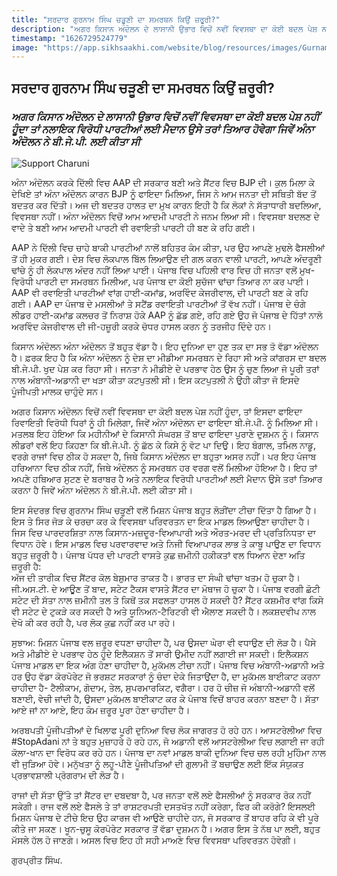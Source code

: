```yaml
---
title: "ਸਰਦਾਰ ਗੁਰਨਾਮ ਸਿੰਘ ਚੜੂਣੀ ਦਾ ਸਮਰਥਨ ਕਿਉਂ ਜ਼ਰੂਰੀ?"
description: "ਅਗਰ ਕਿਸਾਨ ਅੰਦੋਲਨ ਦੇ ਲਾਸਾਨੀ ਉਭਾਰ ਵਿਚੋਂ ਨਵੀਂ ਵਿਵਸਥਾ ਦਾ ਕੋਈ ਬਦਲ ਪੇਸ਼ ਨਹੀਂ ਹੂੰਦਾ ਤਾਂ ਨਲਾਇਕ ਵਿਰੋਧੀ ਪਾਰਟੀਆਂ ਲਈ ਮੈਦਾਨ ਉਸੇ ਤਰਾਂ ਤਿਆਰ ਹੋਵੇਗਾ ਜਿਵੇਂ ਅੰਨਾ ਅੰਦੋਲਨ ਨੇ ਬੀ.ਜੇ.ਪੀ. ਲਈ ਕੀਤਾ ਸੀ"
timestamp: "1626729524779"
image: "https://app.sikhsaakhi.com/website/blog/resources/images/Gurnam-Singh-Charuni-2.jpg"
---
```


## ਸਰਦਾਰ ਗੁਰਨਾਮ ਸਿੰਘ ਚੜੂਣੀ ਦਾ ਸਮਰਥਨ ਕਿਉਂ ਜ਼ਰੂਰੀ?

### _ਅਗਰ ਕਿਸਾਨ ਅੰਦੋਲਨ ਦੇ ਲਾਸਾਨੀ ਉਭਾਰ ਵਿਚੋਂ ਨਵੀਂ ਵਿਵਸਥਾ ਦਾ ਕੋਈ ਬਦਲ ਪੇਸ਼ ਨਹੀਂ ਹੂੰਦਾ ਤਾਂ ਨਲਾਇਕ ਵਿਰੋਧੀ ਪਾਰਟੀਆਂ ਲਈ ਮੈਦਾਨ ਉਸੇ ਤਰਾਂ ਤਿਆਰ ਹੋਵੇਗਾ ਜਿਵੇਂ ਅੰਨਾ ਅੰਦੋਲਨ ਨੇ ਬੀ.ਜੇ.ਪੀ. ਲਈ ਕੀਤਾ ਸੀ_

![Support Charuni](https://app.sikhsaakhi.com/website/blog/resources/images/Gurnam-Singh-Charuni-2.jpg)

ਅੰਨਾ ਅੰਦੋਲਨ ਕਰਕੇ ਦਿੱਲੀ ਵਿਚ AAP ਦੀ ਸਰਕਾਰ ਬਣੀ ਅਤੇ ਸੈਂਟਰ ਵਿਚ BJP ਦੀ। ਕੁਲ ਮਿਲਾ ਕੇ ਦੇਖਿਏ ਤਾਂ ਅੰਨਾ ਅੰਦੋਲਨ ਕਾਰਨ BJP ਨੂੰ ਫਾਇਦਾ ਮਿਲਿਆ, ਜਿਸ ਨੇ ਆਮ ਜਨਤਾ ਦੀ ਸਥਿਤੀ ਬੱਦ ਤੋਂ ਬਦਤਰ ਕਰ ਦਿੱਤੀ। ਅਜ ਦੀ ਬਦਤਰ ਹਾਲਤ ਦਾ ਮੁਖ ਕਾਰਨ ਇਹੀ ਹੈ ਕਿ ਲੋਕਾਂ ਨੇ ਸੱਤਾਧਾਰੀ ਬਦਲਿਆ, ਵਿਵਸਥਾ ਨਹੀਂ। ਅੰਨਾ ਅੰਦੋਲਨ ਵਿਚੋਂ ਆਮ ਆਦਮੀ ਪਾਰਟੀ ਨੇ ਜਨਮ ਲਿਆ ਸੀ। ਵਿਵਸਥਾ ਬਦਲਣ ਦੇ ਵਾਦੇ ਤੇ ਬਣੀ ਆਮ ਆਦਮੀ ਪਾਰਟੀ ਵੀ ਰਵਾਇਤੀ ਪਾਰਟੀ ਹੀ ਬਣ ਕੇ ਰਹਿ ਗਈ।

AAP ਨੇ ਦਿੱਲੀ ਵਿਚ ਚਾਹੇ ਬਾਕੀ ਪਾਰਟੀਆਂ ਨਾਲੋਂ ਬਹਿਤਰ ਕੰਮ ਕੀਤਾ, ਪਰ ਉਹ ਆਪਣੇ ਮੁਢਲੇ ਫੈਸਲੀਆਂ ਤੋਂ ਹੀ ਮੁਕਰ ਗਈ। ਦੇਸ਼ ਵਿਚ ਲੋਕਪਾਲ ਬਿੱਲ ਲਿਆਉਣ ਦੀ ਗਲ ਕਰਨ ਵਾਲੀ ਪਾਰਟੀ, ਆਪਣੇ ਅੰਦਰੂਣੀ ਢਾਂਚੇ ਨੂੰ ਹੀ ਲੋਕਪਾਲ ਅੰਦਰ ਨਹੀਂ ਲਿਆ ਪਾਈ। ਪੰਜਾਬ ਵਿਚ ਪਹਿਲੀ ਵਾਰ ਵਿਚ ਹੀ ਜਨਤਾ ਵਲੋਂ ਮੁਖ-ਵਿਰੋਧੀ ਪਾਰਟੀ ਦਾ ਸਮਰਥਨ ਮਿਲੀਆ, ਪਰ ਪੰਜਾਬ ਦਾ ਕੋਈ ਸੁਚੱਜਾ ਢਾਂਚਾ ਤਿਆਰ ਨਾ ਕਰ ਪਾਈ। AAP ਵੀ ਰਵਾਇਤੀ ਪਾਰਟੀਆਂ ਵਾਂਗ ਹਾਈ-ਕਮਾਂਡ, ਅਰਵਿੰਦ ਕੇਜਰੀਵਾਲ, ਦੀ ਪਾਰਟੀ ਬਣ ਕੇ ਰਹਿ ਗਈ। AAP ਦਾ ਪੰਜਾਬ ਦੇ ਮਸਲੀਆਂ ਤੇ ਸਟੈਂਡ ਰਵਾਇਤੀ ਪਾਰਟੀਆਂ ਤੋਂ ਵੱਖ ਨਹੀਂ। ਪੰਜਾਬ ਦੇ ਚੰਗੇ ਲੀਡਰ ਹਾਈ-ਕਮਾਂਡ ਕਲਚਰ ਤੋਂ ਨਿਰਾਸ਼ ਹੋਕੇ AAP ਨੂੰ ਛੱਡ ਗਏ, ਰਹਿ ਗਏ ਉਹ ਜੋ ਪੰਜਾਬ ਦੇ ਹਿੱਤਾਂ ਨਾਲੋ ਅਰਵਿੰਦ ਕੇਜਰੀਵਾਲ ਦੀ ਜੀ-ਹਜ਼ੂਰੀ ਕਰਕੇ ਚੋਧਰ ਹਾਸਲ ਕਰਨ ਨੂੰ ਤਰਜੀਹ ਦਿੰਦੇ ਹਨ।

ਕਿਸਾਨ ਅੰਦੋਲਨ ਅੰਨਾ ਅੰਦੋਲਨ ਤੋਂ ਬਹੁਤ ਵੱਡਾ ਹੈ। ਇਹ ਦੁਨਿਆ ਦਾ ਹੁਣ ਤਕ ਦਾ ਸਭ ਤੋ ਵੱਡਾ ਅੰਦੋਲਨ ਹੈ। ਫ਼ਰਕ ਇਹ ਹੈ ਕਿ ਅੰਨਾ ਅੰਦੋਲਨ ਨੂੰ ਦੇਸ਼ ਦਾ ਮੀਡੀਆ ਸਮਰਥਨ ਦੇ ਰਿਹਾ ਸੀ ਅਤੇ ਕਾਂਗਰਸ ਦਾ ਬਦਲ ਬੀ.ਜੇ.ਪੀ. ਖੁਦ ਪੇਸ਼ ਕਰ ਰਿਹਾ ਸੀ। ਜਨਤਾ ਨੇ ਮੀਡੀਏ ਦੇ ਪਰਭਾਵ ਹੇਠ ਉਸ ਨੂੰ ਚੁਣ ਲਿਆ ਜੋ ਪੂਰੀ ਤਰਾਂ ਨਾਲ ਅੰਬਾਨੀ-ਅਡਾਨੀ ਦਾ ਖੜਾ ਕੀਤਾ ਕਟਪੁਤਲੀ ਸੀ। ਇਸ ਕਟਪੁਤਲੀ ਨੇ ਉਹੀ ਕੀਤਾ ਜੋ ਇਸਦੇ ਪੂੰਜੀਪਤੀ ਮਾਲਕ ਚਾਹੁੰਦੇ ਸਨ।

ਅਗਰ ਕਿਸਾਨ ਅੰਦੋਲਨ ਵਿਚੋਂ ਨਵੀਂ ਵਿਵਸਥਾ ਦਾ ਕੋਈ ਬਦਲ ਪੇਸ਼ ਨਹੀਂ ਹੂੰਦਾ, ਤਾਂ ਇਸਦਾ ਫਾਇਦਾ ਰਿਵਾਇਤੀ ਵਿਰੋਧੀ ਧਿਰਾਂ ਨੂੰ ਹੀ ਮਿਲੇਗਾ, ਜਿਵੇਂ ਅੰਨਾ ਅੰਦੋਲਨ ਦਾ ਫਾਇਦਾ ਬੀ.ਜੇ.ਪੀ. ਨੂੰ ਮਿਲਿਆ ਸੀ। ਮਤਲਬ ਇਹ ਹੋਇਆ ਕਿ ਮਹੀਨੀਆਂ ਦੇ ਕਿਸਾਨੀ ਸੰਘਰਸ਼ ਤੋਂ ਬਾਦ ਫਾਇਦਾ ਪੁਰਾਣੇ ਦੁਸ਼ਮਨ ਨੂੰ। ਕਿਸਾਨ ਲੀਡਰਾਂ ਵਲੋਂ ਇਹ ਕਿਹਣਾ ਕਿ ਬੀ.ਜੇ.ਪੀ. ਨੂੰ ਛੱਠ ਕੇ ਕਿਸੇ ਨੂੰ ਵੋਟ ਪਾ ਦਿਉ। ਇਹ ਬੰਗਾਲ, ਤਮਿਲ ਨਾਡੂ, ਵਰਗੇ ਰਾਜਾਂ ਵਿਚ ਠੀਕ ਹੋ ਸਕਦਾ ਹੈ, ਜਿਥੇ ਕਿਸਾਨ ਅੰਦੋਲਨ ਦਾ ਬਹੁਤਾ ਅਸਰ ਨਹੀਂ। ਪਰ ਇਹ ਪੰਜਾਬ ਹਰਿਆਨਾ ਵਿਚ ਠੀਕ ਨਹੀਂ, ਜਿਥੇ ਅੰਦੋਲਨ ਨੂੰ ਸਮਰਥਨ ਹਰ ਵਰਗ ਵਲੋਂ ਮਿਲੀਆ ਹੋਇਆ ਹੈ। ਇਹ ਤਾਂ ਅਪਣੇ ਹਥਿਆਰ ਸੁਟਣ ਦੇ ਬਰਾਬਰ ਹੈ ਅਤੇ ਨਲਾਇਕ ਵਿਰੋਧੀ ਪਾਰਟੀਆਂ ਲਈ ਮੈਦਾਨ ਉਸੇ ਤਰਾਂ ਤਿਆਰ ਕਰਨਾ ਹੈ ਜਿਵੇਂ ਅੰਨਾ ਅੰਦੋਲਨ ਨੇ ਬੀ.ਜੇ.ਪੀ. ਲਈ ਕੀਤਾ ਸੀ।

ਇਸ ਸੰਦਰਭ ਵਿਚ ਗੁਰਨਾਮ ਸਿੰਘ ਚੜੂਣੀ ਵਲੋਂ ਮਿਸ਼ਨ ਪੰਜਾਬ ਬਹੁਤ ਲੋੜੀਂਦਾ ਟੀਚਾ ਦਿੱਤਾ ਹੈ ਗਿਆ ਹੈ। ਇਸ ਤੇ ਸਿਰ ਜੋੜ ਕੇ ਚਰਚਾ ਕਰ ਕੇ ਵਿਵਸਥਾ ਪਰਿਵਰਤਨ ਦਾ ਇਕ ਮਾਡਲ ਲਿਆਉਣਾ ਚਾਹੀਦਾ ਹੈ। ਜਿਸ ਵਿਚ ਪਾਰਦਰਸ਼ਿਤਾ ਨਾਲ ਕਿਸਾਨ-ਮਜ਼ਦੂਰ-ਵਿਆਪਾਰੀ ਅਤੇ ਔਰਤ-ਮਰਦ ਦੀ ਪ੍ਰਤਿਨਿਧਤਾ ਦਾ ਵਿਧਾਨ ਹੋਵੇ। ਇਸ ਮਾਡਲ ਵਿਚ ਪਰਵਾਰਵਾਦ ਅਤੇ ਨਿਜੀ ਵਿਆਪਾਰਕ ਲਾਭ ਤੇ ਕਾਬੂ ਪਾਉਣ ਦਾ ਵਿਧਾਨ ਬਹੁਤ ਜ਼ਰੂਰੀ ਹੈ। ਪੰਜਾਬ ਪੱਧਰ ਦੀ ਪਾਰਟੀ ਵਾਸਤੇ ਕੁਛ ਜ਼ਮੀਨੀ ਹਕੀਕਤਾਂ ਵਲ ਧਿਆਨ ਦੇਣਾ ਅਤਿ ਜ਼ਰੂਰੀ ਹੈ:  
ਅੱਜ ਦੀ ਤਾਰੀਕ ਵਿਚ ਸੈਂਟਰ ਕੋਲ ਬੇਸ਼ੁਮਾਰ ਤਾਕਤ ਹੈ। ਭਾਰਤ ਦਾ ਸੰਘੀ ਢਾਂਚਾ ਖਤਮ ਹੋ ਚੁਕਾ ਹੈ। ਜੀ.ਅਸ.ਟੀ. ਦੇ ਆਊਣ ਤੋਂ ਬਾਦ, ਸਟੇਟ ਟੈਕਸ ਵਾਸਤੇ ਸੈਂਟਰ ਦਾ ਮੋਥਾਜ ਹੋ ਚੁਕਾ ਹੈ। ਪੰਜਾਬ ਵਰਗੀ ਛੋਟੀ ਸਟੇਟ ਦੀ ਸੱਤਾ ਨਾਲ ਜ਼ਮੀਨੀ ਤਲ ਤੇ ਕਿਥੋਂ ਤਕ ਸਫਲਤਾ ਹਾਸਲ ਹੋ ਸਕਦੀ ਹੈ? ਸੈਂਟਰ ਕਸ਼ਮੀਰ ਵਾਂਗ ਕਿਸੇ ਵੀ ਸਟੇਟ ਦੇ ਟੁਕੜੇ ਕਰ ਸਕਦੀ ਹੈ ਅਤੇ ਯੂਨਿਅਨ-ਟੈਰਿਟਰੀ ਵੀ ਐਲਾਣ ਸਕਦੀ ਹੈ। ਲਕਸ਼ਦਵੀਪ ਨਾਲ ਦੇਖੋ ਕੀ ਕਰ ਰਹੀ ਹੈ, ਪਰ ਲੋਕ ਕੁਛ ਨਹੀਂ ਕਰ ਪਾ ਰਹੇ।

ਸੁਝਾਅ: ਮਿਸ਼ਨ ਪੰਜਾਬ ਵਲ ਜ਼ਰੂਰ ਵਧਣਾ ਚਾਹੀਦਾ ਹੈ, ਪਰ ਉਸਦਾ ਘੇਰਾ ਵੀ ਵਧਾਉਣ ਦੀ ਲੋੜ ਹੈ। ਪੈਸੇ ਅਤੇ ਮੀਡੀਏ ਦੇ ਪਰਭਾਵ ਹੇਠ ਹੂੰਦੇ ਇਲੈਕਸ਼ਨ ਤੋਂ ਸਾਰੀ ਉਮੀਦ ਨਹੀਂ ਲਗਾਈ ਜਾ ਸਕਦੀ। ਇਲੈਕਸ਼ਨ ਪੰਜਾਬ ਮਾਡਲ ਦਾ ਇਕ ਅੰਗ ਹੋਣਾ ਚਾਹੀਦਾ ਹੈ, ਮੁਕੱਮਲ ਟੀਚਾ ਨਹੀਂ। ਪੰਜਾਬ ਵਿਚ ਅੰਬਾਨੀ-ਅਡਾਨੀ ਅਤੇ ਹਰ ਉਹ ਵੱਡਾ ਕੋਰਪੋਰੇਟ ਜੋ ਭਰਸ਼ਟ ਸਰਕਾਰਾਂ ਨੂੰ ਚੰਦਾ ਦੇਕੇ ਜਿਤਾਉਂਦਾ ਹੈ, ਦਾ ਮੁਕੱਮਲ ਬਾਈਕਾਟ ਕਰਨਾ ਚਾਹੀਦਾ ਹੈ- ਟੈਲੀਕਾਮ, ਗੋਦਾਮ, ਤੇਲ, ਸੁਪਰਮਾਰਕਿਟ, ਵਗੈਰਾ। ਹਰ ਹੋ ਚੀਜ਼ ਜੋ ਅੰਬਾਨੀ-ਅਡਾਨੀ ਵਲੋਂ ਬਣਾਈ, ਵੇਚੀ ਜਾਂਦੀ ਹੈ, ਉਸਦਾ ਮੁਕੱਮਲ ਬਾਈਕਾਟ ਕਰ ਕੇ ਪੰਜਾਬ ਵਿਚੋਂ ਬਾਹਰ ਕਰਨਾ ਬਣਦਾ ਹੈ। ਸੱਤਾ ਆਏ ਜਾਂ ਨਾ ਆਏ, ਇਹ ਕੰਮ ਜ਼ਰੂਰ ਪੂਰਾ ਹੋਣਾ ਚਾਹੀਦਾ ਹੈ।

ਅਰਬਪਤੀ ਪੂੰਜੀਪਤੀਆਂ ਦੇ ਖਿਲਾਫ ਪੂਰੀ ਦੁਨਿਆ ਵਿਚ ਲੋਕ ਜਾਗਰਤ ਹੋ ਰਹੇ ਹਨ। ਆਸਟਰੇਲੀਆ ਵਿਚ #StopAdani ਨਾਂ ਤੇ ਬਹੁਤ ਮੁਜ਼ਾਹਰੇ ਹੋ ਰਹੇ ਹਨ, ਜੋ ਅਡਾਨੀ ਵਲੋਂ ਆਸਟਰੇਲੀਆ ਵਿਚ ਲਗਾਈ ਜਾ ਰਹੀ ਕੋਲਾ-ਖਾਨ ਦਾ ਵਿਰੋਧ ਕਰ ਰਹੇ ਹਨ। ਪੰਜਾਬ ਦਾ ਨਵਾਂ ਮਾਡਲ ਬਾਕੀ ਦੁਨਿਆ ਵਿਚ ਚਲ ਰਹੀ ਮੁਹਿੰਮਾ ਨਾਲ ਵੀ ਜੁੜਿਆ ਹੋਵੇ। ਮਨੁੱਖਤਾ ਨੂੰ ਲਹੂ-ਪੀਣੇ ਪੂੰਜੀਪਤਿਆਂ ਦੀ ਗੁਲਾਮੀ ਤੋਂ ਬਚਾਉਣ ਲਈ ਇੱਕ ਸੰਯੁਕਤ ਪ੍ਰਭਾਵਸ਼ਾਲੀ ਪ੍ਰੋਗਰਾਮ ਦੀ ਲੋੜ ਹੈ।

ਰਾਜਾਂ ਦੀ ਸੱਤਾ ਉੱਤੇ ਤਾਂ ਸੈਂਟਰ ਦਾ ਦਬਦਬਾ ਹੈ, ਪਰ ਜਨਤਾ ਵਲੋਂ ਲਏ ਫੈਸਲੀਆਂ ਨੂੰ ਸਰਕਾਰ ਰੋਕ ਨਹੀਂ ਸਕੇਗੀ। ਰਾਜ ਵਲੋਂ ਲਏ ਫੈਸਲੇ ਤੇ ਤਾਂ ਰਾਸ਼ਟਰਪਤੀ ਦਸਤਖੱਤ ਨਹੀਂ ਕਰੇਗਾ, ਫਿਰ ਕੀ ਕਰੋਗੇ? ਇਸਲਈ ਮਿਸ਼ਨ ਪੰਜਾਬ ਦੇ ਟੀਚੇ ਇਚ ਉਹ ਕਾਰਜ ਵੀ ਆਉਣੇ ਚਾਹੀਦੇ ਹਨ, ਜੋ ਸਰਕਾਰ ਤੋਂ ਬਾਹਰ ਰਹਿ ਕੇ ਵੀ ਪੂਰੇ ਕੀਤੇ ਜਾ ਸਕਣ। ਖੂਨ-ਚੁਸੂ ਕੋਰਪੋਰੇਟ ਸਰਕਾਰ ਤੋਂ ਵੱਡਾ ਦੁਸ਼ਮਨ ਹੈ। ਅਗਰ ਇਸ ਤੇ ਨੱਥ ਪਾ ਲਈ, ਬਹੁਤ ਮੱਸਲੇ ਹੱਲ ਹੋ ਜਾਣਗੇ। ਅਸਲ ਵਿਚ ਇਹ ਹੀ ਸਹੀ ਮਾਅਣੇ ਵਿਚ ਵਿਵਸਥਾ ਪਰਿਵਰਤਨ ਹੋਵੇਗੀ।

ਗੁਰਪ੍ਰੀਤ ਸਿੰਘ.
